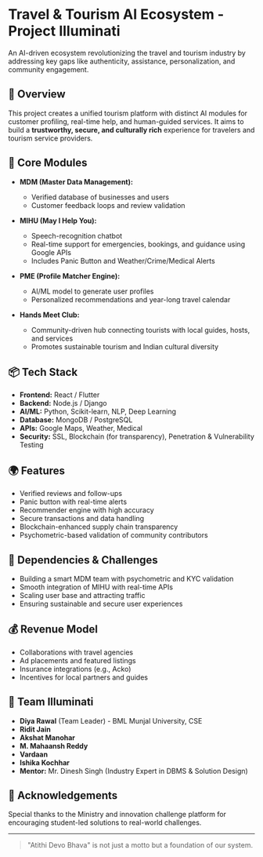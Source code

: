 # Travel & Tourism AI Ecosystem - Project Illuminati

An AI-driven ecosystem revolutionizing the travel and tourism industry by addressing key gaps like authenticity, assistance, personalization, and community engagement.

## 🚀 Overview

This project creates a unified tourism platform with distinct AI modules for customer profiling, real-time help, and human-guided services. It aims to build a **trustworthy, secure, and culturally rich** experience for travelers and tourism service providers.

## 🧠 Core Modules

- **MDM (Master Data Management):** 
  - Verified database of businesses and users
  - Customer feedback loops and review validation

- **MIHU (May I Help You):** 
  - Speech-recognition chatbot
  - Real-time support for emergencies, bookings, and guidance using Google APIs
  - Includes Panic Button and Weather/Crime/Medical Alerts

- **PME (Profile Matcher Engine):** 
  - AI/ML model to generate user profiles
  - Personalized recommendations and year-long travel calendar

- **Hands Meet Club:** 
  - Community-driven hub connecting tourists with local guides, hosts, and services
  - Promotes sustainable tourism and Indian cultural diversity

## 📦 Tech Stack

- **Frontend:** React / Flutter
- **Backend:** Node.js / Django
- **AI/ML:** Python, Scikit-learn, NLP, Deep Learning
- **Database:** MongoDB / PostgreSQL
- **APIs:** Google Maps, Weather, Medical
- **Security:** SSL, Blockchain (for transparency), Penetration & Vulnerability Testing

## 🌍 Features

- Verified reviews and follow-ups
- Panic button with real-time alerts
- Recommender engine with high accuracy
- Secure transactions and data handling
- Blockchain-enhanced supply chain transparency
- Psychometric-based validation of community contributors

## 🧩 Dependencies & Challenges

- Building a smart MDM team with psychometric and KYC validation
- Smooth integration of MIHU with real-time APIs
- Scaling user base and attracting traffic
- Ensuring sustainable and secure user experiences

## 💰 Revenue Model

- Collaborations with travel agencies
- Ad placements and featured listings
- Insurance integrations (e.g., Acko)
- Incentives for local partners and guides

## 👥 Team Illuminati

- **Diya Rawal** (Team Leader) - BML Munjal University, CSE
- **Ridit Jain**
- **Akshat Manohar**
- **M. Mahaansh Reddy**
- **Vardaan**
- **Ishika Kochhar**
- **Mentor:** Mr. Dinesh Singh (Industry Expert in DBMS & Solution Design)

## 📢 Acknowledgements

Special thanks to the Ministry and innovation challenge platform for encouraging student-led solutions to real-world challenges.

---

> "Atithi Devo Bhava" is not just a motto but a foundation of our system.
